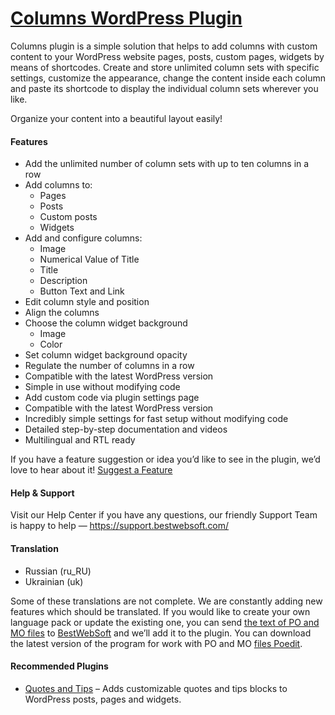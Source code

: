 <a href="https://bestwebsoft.com/products/wordpress/plugins/columns/" target=_blank>Columns WordPress Plugin</a>
========================

<p>Columns plugin is a simple solution that helps to add columns with custom content to your WordPress website pages, posts, custom pages, widgets by means of shortcodes. Create and store unlimited column sets with specific settings, customize the appearance, change the content inside each column and paste its shortcode to display the individual column sets wherever you like.</p>
<p>Organize your content into a beautiful layout easily!</p>
<h4>Features</h4>
<ul>
<li>Add the unlimited number of column sets with up to ten columns in a row</li>
<li>Add columns to:
<ul>
<li>Pages</li>
<li>Posts</li>
<li>Custom posts</li>
<li>Widgets</li>
</ul>
</li>
<li>Add and configure columns:
<ul>
<li>Image</li>
<li>Numerical Value of Title</li>
<li>Title</li>
<li>Description</li>
<li>Button Text and Link </li>
</ul>
</li>
<li>Edit column style and position</li>
<li>Align the columns</li>
<li>Choose the column widget background
<ul>
<li>Image</li>
<li>Color</li>
</ul>
</li>
<li>Set column widget background opacity</li>
<li>Regulate the number of columns in a row</li>
<li>Compatible with the latest WordPress version</li>
<li>Simple in use without modifying code</li>
<li>Add custom code via plugin settings page</li>
<li>Compatible with the latest WordPress version</li>
<li>Incredibly simple settings for fast setup without modifying code</li>
<li>Detailed step-by-step documentation and videos</li>
<li>Multilingual  and RTL ready</li>
</ul>
<p>If you have a feature suggestion or idea you&#8217;d like to see in the plugin, we&#8217;d love to hear about it! <a href="https://support.bestwebsoft.com/hc/en-us/requests/new" rel="nofollow ugc">Suggest a Feature</a></p>
<h4>Help &amp; Support</h4>
<p>Visit our Help Center if you have any questions, our friendly Support Team is happy to help — <a href="https://support.bestwebsoft.com/" rel="nofollow ugc">https://support.bestwebsoft.com/</a></p>
<h4>Translation</h4>
<ul>
<li>Russian (ru_RU)</li>
<li>Ukrainian (uk)</li>
</ul>
<p>Some of these translations are not complete. We are constantly adding new features which should be translated. If you would like to create your own language pack or update the existing one, you can send <a href="https://codex.wordpress.org/Translating_WordPress" rel="nofollow ugc">the text of PO and MO files</a> to <a href="https://support.bestwebsoft.com/hc/en-us/requests/new" rel="nofollow ugc">BestWebSoft</a> and we&#8217;ll add it to the plugin. You can download the latest version of the program for work with PO and MO <a href="https://www.poedit.net/download.php" rel="nofollow ugc">files Poedit</a>.</p>
<h4>Recommended Plugins</h4>
<ul>
<li><a href="https://bestwebsoft.com/products/wordpress/plugins/quotes-and-tips/" rel="nofollow ugc">Quotes and Tips</a> &#8211; Adds customizable quotes and tips blocks to WordPress posts, pages and widgets.</li>
</ul> 
